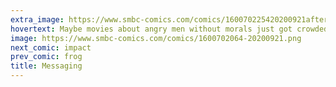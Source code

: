 ```yaml
---
extra_image: https://www.smbc-comics.com/comics/160070225420200921after.png
hovertext: Maybe movies about angry men without morals just got crowded out by news opinion shows?
image: https://www.smbc-comics.com/comics/1600702064-20200921.png
next_comic: impact
prev_comic: frog
title: Messaging
---
```


